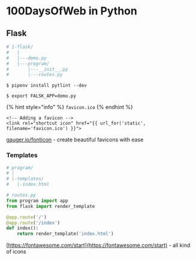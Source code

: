 # 100DaysOfWeb in Python

## Flask

```python
# 1-flask/
#   |
#   |---demo.py
#   |---program/
#       |---__init__.py
#       |---routes.py
```

`$ pipenv install pytlint --dev`

`$ export FALSK_APP=demo.py`

{% hint style="info" %}
`favicon.ico`
{% endhint %}

```markup
<!-- Adding a favicon -->
<link rel="shortcut icon" href="{{ url_for('static', filename='favicon.ico') }}">
```

[gauger.io/fonticon](https://gauger.io/fonticon) - create beautiful favicons with ease

### Templates

```python
# program/
# |
# |-templates/
#   |-index.html
```

```python
# routes.py
from program import app
from flask import render_template

@app.route('/')
@app.route('/index')
def index():
    return render_template('index.html')
```

[https://fontawesome.com/start](https://fontawesome.com/start) - all kind of icons

